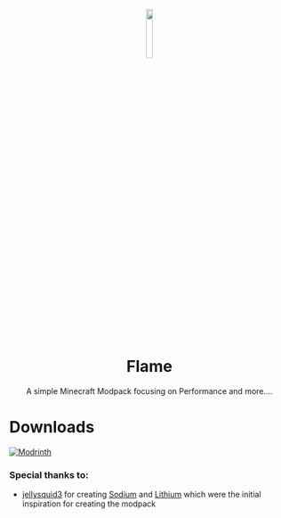 <div align="center">
  
<img src="https://github.com/OOrigamii/Flame/blob/main/.flame_icons.png" width="15%" height="15%">

# Flame

A simple Minecraft Modpack focusing on Performance and more....

</div>

# Downloads
[![Modrinth][img-modrinth]][url-modrinth]

### Special thanks to:
- [jellysquid3][url-credits-jellysquid3] for creating [Sodium][url-credits-jellysquid3-sodium] and [Lithium][url-credits-jellysquid3-lithium] which were the initial inspiration for creating the modpack

<!-- Images -->
[img-modrinth]: <https://img.shields.io/modrinth/dt/flame?style=for-the-badge&logo=Modrinth&label=Modrinth&labelColor=black&color=darkgreen>

<!-- URLs -->
[url-credits-jellysquid3]: <https://github.com/jellysquid3>
[url-credits-jellysquid3-lithium]: <https://modrinth.com/mod/lithium>
[url-credits-jellysquid3-sodium]: <https://modrinth.com/mod/sodium>
[url-modrinth]: <https://modrinth.com/modpack/flame>
